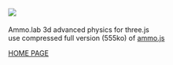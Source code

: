 [<img src="http://lo-th.github.io/Ammo.lab/images/logo.jpg"/>](http://lo-th.github.io/Ammo.lab/)
========

Ammo.lab 3d advanced physics for three.js<br>
use compressed full version (555ko) of [ammo.js](https://github.com/kripken/ammo.js)<br>

[HOME PAGE](http://lo-th.github.io/Ammo.lab/)<br>
